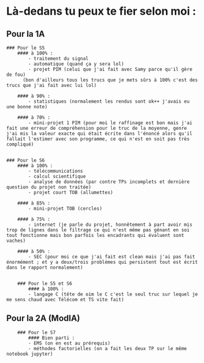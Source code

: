 # Là-dedans tu peux te fier selon moi :
  ## Pour la 1A
	### Pour le S5
  	 	#### à 100% :
  	 	  	- traitement du signal
  	 	  	- automatique (quand ça y sera lol)
  	 	  	- projet PIM (celui que j'ai fait avec Samy parce qu'il gère de fou)
  	 	  (bon d'ailleurs tous les trucs que je mets sûrs à 100% c'est des trucs que j'ai fait avec lui lol)
  	 	  
  		#### à 90% :
  	 	  	- statistiques (normalement les rendus sont ok++ j'avais eu une bonne note)
  	 	  	
  	 	#### à 70% :
  	 		- mini-projet 1 PIM (pour moi le raffinage est bon mais j'ai fait une erreur de compréhension pour le truc de la moyenne, genre j'ai mis la valeur exacte qui était écrite dans l'énoncé alors qu'il fallait l'estimer avec son programme, ce qui n'est en soit pas très compliqué)
  	 	  
  	 	  
	### Pour le S6
		#### à 100% :
  	 	  	- télécommunications
  	 	  	- calcul scientifique
  	 	  	- analyse de données (par contre TPs incomplets et dernière question du projet non traitée)
  	 	  	- projet court TOB (allumettes)
  	 	
  	 	#### à 85% :
  	 		- mini-projet TOB (cercles)
  	 	  
  	 	#### à 75% :
  	 	  	- internet (je parle du projet, honnêtement à part avoir mis trop de lignes dans le filtrage ce qui n'est même pas gênant en soi tout fonctionne mais bon parfois les encadrants qui évaluent sont vaches)
  	 	
  	 	#### à 50% :
  	 	  	- SEC (pour moi ce que j'ai fait est clean mais j'ai pas fait énormément ; et y a deux/trois problèmes qui persistent tout est écrit dans le rapport normalement)
  
  
    	### Pour le S5 et S6
      		#### à 100% :
  	 		- langage C (tête de oim le C c'est le seul truc sur lequel je me sens chaud avec Télécom et TS vite fait)
	 	  


  ## Pour la 2A (ModIA)
    	### Pour le S7
      		#### Bien parti :
			- EMS (on en est au prérequis)
			- méthodes factorielles (on a fait les deux TP sur le même notebook jupyter)
